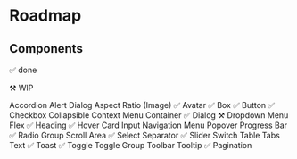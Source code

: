 # Roadmap

## Components

✅ done

⚒️ WIP

Accordion
Alert Dialog
Aspect Ratio (Image) ✅
Avatar ✅
Box ✅
Button ✅
Checkbox
Collapsible
Context Menu
Container ✅
Dialog ⚒️
Dropdown Menu
Flex ✅
Heading ✅
Hover Card
Input
Navigation Menu
Popover
Progress Bar ✅
Radio Group
Scroll Area ✅
Select
Separator ✅
Slider
Switch
Table
Tabs
Text ✅
Toast ✅
Toggle
Toggle Group
Toolbar
Tooltip ✅
Pagination
